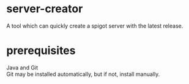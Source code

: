 # server-creator
A tool which can quickly create a spigot server with  the latest release. 

# prerequisites
Java and Git
<br />Git may be installed automatically, but if not, install manually. 
